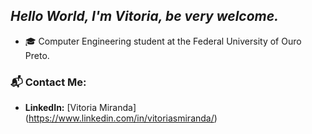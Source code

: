 ## *Hello World, I'm Vitoria, be very welcome.*
- 🎓 Computer Engineering student at the Federal University of Ouro Preto.
### 📬 Contact Me:
- **LinkedIn:** [Vitoria Miranda] (https://www.linkedin.com/in/vitoriasmiranda/)
<!---
vitoriasmiranda/vitoriasmiranda is a ✨ special ✨ repository because its `README.md` (this file) appears on your GitHub profile.
You can click the Preview link to take a look at your changes.
--->
